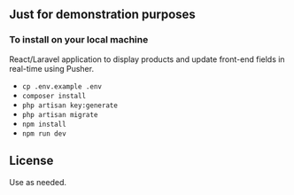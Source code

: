 ## Just for demonstration purposes

### To install on your local machine

React/Laravel application to display products and update front-end fields in real-time using Pusher.

- `cp .env.example .env`
- `composer install`
- `php artisan key:generate`
- `php artisan migrate`
- `npm install`
- `npm run dev`

## License

Use as needed.
